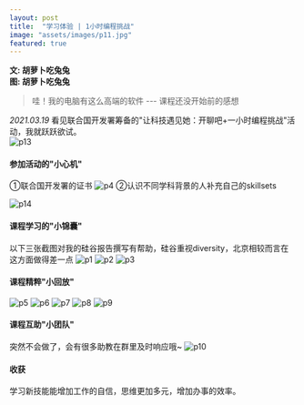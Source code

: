 ```yaml
---
layout: post
title:  "学习体验 | 1小时编程挑战"
image: "assets/images/p11.jpg"
featured: true
---
```


**文: 胡萝卜吃兔兔**  
**图: 胡萝卜吃兔兔**  

> 哇！我的电脑有这么高端的软件
>         --- 课程还没开始前的感想

_2021.03.19_
看见联合国开发署筹备的"让科技遇见她：开聊吧+一小时编程挑战"活动，我就跃跃欲试。  
![p13](../assets/images/p13.jpg)

#### 参加活动的"小心机"
①联合国开发署的证书
![p4](../assets/images/p4.jpg)
②认识不同学科背景的人补充自己的skillsets

![p14](../assets/images/p14.jpg)

#### 课程学习的"小锦囊"
以下三张截图对我的硅谷报告撰写有帮助，硅谷重视diversity，北京相较而言在这方面做得差一点
![p1](../assets/images/p1.jpg)
![p2](../assets/images/p2.jpg)
![p3](../assets/images/p3.jpg)

#### 课程精粹"小回放"

![p5](../assets/images/p5.jpg)
![p6](../assets/images/p6.jpg)
![p7](../assets/images/p7.jpg)
![p8](../assets/images/p8.jpg)
![p9](../assets/images/p9.jpg)


#### 课程互助"小团队"
突然不会做了，会有很多助教在群里及时响应哦~
![p10](../assets/images/p10.jpg)

#### 收获
学习新技能能增加工作的自信，思维更加多元，增加办事的效率。













